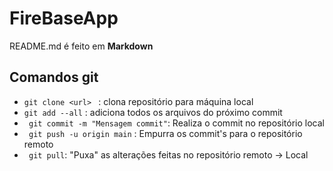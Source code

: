 # FireBaseApp
README.md é feito em **Markdown**

## Comandos git
- ``git clone <url> `` : clona repositório para máquina local
- ``git add --all`` : adiciona todos os arquivos do próximo commit
- `` git commit -m "Mensagem commit"``: Realiza o commit no repositório local
- `` git push -u origin main`` : Empurra os commit's para o repositório  remoto
- `` git pull``: "Puxa" as alterações feitas no repositório remoto -> Local
